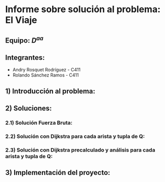 # Informe sobre solución al problema: El Viaje
## Equipo: $D^{aa}$
## Integrantes:
 - Andry Rosquet Rodríguez - C411
 - Rolando Sánchez Ramos - C411

## **1) Introducción al problema:**

## **2) Soluciones:**

### **2.1) Solución Fuerza Bruta:**

### **2.2) Solución con Dijkstra para cada arista y tupla de Q:**

### **2.3) Solución con Dijkstra precalculado y análisis para cada arista y tupla de Q:**

## **3) Implementación del proyecto:**